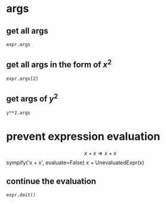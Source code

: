 # args
## get all args
	expr.args
## get all args in the form of $x^2$
	expr.args[2]
## get args of $y^2$
	y**2.args

# prevent expression evaluation
$$
x + x \Longrightarrow x + x
$$
	sympify('x + x', evaluate=False)
	x + UnevaluatedExpr(x)
## continue the evaluation
	expr.doit()
